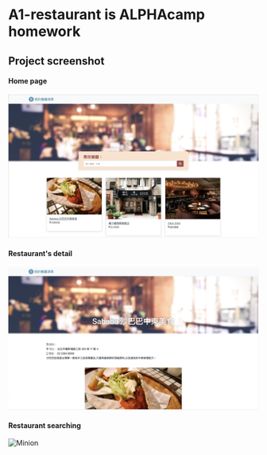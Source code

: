 # A1-restaurant is ALPHAcamp homework 

## Project screenshot

#### Home page
![Minion](https://github.com/c981337/A1-restaurant/blob/master/public/screenshot1.png)
#### Restaurant's detail
![Minion](https://github.com/c981337/A1-restaurant/blob/master/public/screenshot2.png)
#### Restaurant searching
![Minion](https://github.com/c981337/A1-restaurant/blob/master/public/screenshot3.png)
